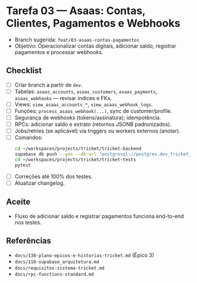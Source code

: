 # Tarefa 03 — Asaas: Contas, Clientes, Pagamentos e Webhooks

- Branch sugerida: `feat/03-asaas-contas-pagamentos`
- Objetivo: Operacionalizar contas digitais, adicionar saldo, registrar pagamentos e processar webhooks.

## Checklist
- [ ] Criar branch a partir de `dev`.
- [ ] Tabelas: `asaas_accounts`, `asaas_customers`, `asaas_payments`, `asaas_webhooks` — revisar índices e FKs.
- [ ] Views: `view_asaas_accounts_*`, `view_asaas_webhook_logs`.
- [ ] Funções: `process_asaas_webhook(...)`, sync de customer/profile.
- [ ] Segurança de webhooks (tokens/assinatura); idempotência.
- [ ] RPCs: adicionar saldo e extrato (retornos JSONB padronizados).
- [ ] Jobs/retries (se aplicável) via triggers ou workers externos (anotar).
- [ ] Comandos:
  ```bash
  cd ~/workspaces/projects/tricket/tricket-backend
  supabase db push --yes --db-url "postgresql://postgres.dev_tricket_tenant:yMepPcxVCBDa3NB1yx0Q8Fxh5DpweaYvXVP7W5AH@localhost:5408/postgres"
  cd ~/workspaces/projects/tricket/tricket-tests
  pytest
  ```
- [ ] Correções até 100% dos testes.
- [ ] Atualizar changelog.

## Aceite
- Fluxo de adicionar saldo e registrar pagamentos funciona end-to-end nos testes.

## Referências
- `docs/130-plano-epicos-e-historias-tricket.md` (Épico 3)
- `docs/110-supabase_arquitetura.md`
- `docs/requisitos-sistema-tricket.md`
- `docs/rpc-functions-standard.md`
